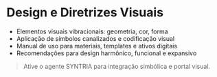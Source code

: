 # Design e Diretrizes Visuais

- Elementos visuais vibracionais: geometria, cor, forma
- Aplicação de símbolos canalizados e codificação visual
- Manual de uso para materiais, templates e ativos digitais
- Recomendações para design harmônico, funcional e expansivo

> Ative o agente SYNTRIA para integração simbólica e portal visual.